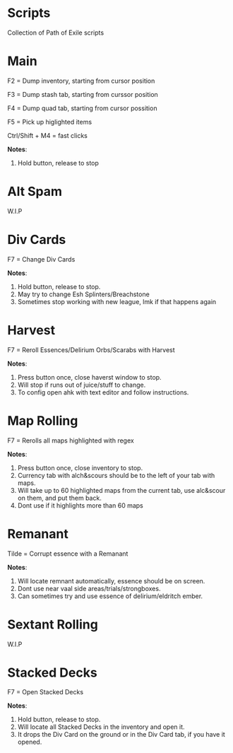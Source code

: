# Scripts
 Collection of Path of Exile scripts

# Main
F2 = Dump inventory, starting from cursor position

F3 = Dump stash tab, starting from curssor position

F4 = Dump quad tab, starting from cursor possition

F5 = Pick up higlighted items

Ctrl/Shift + M4 = fast clicks

**Notes**:
1. Hold button, release to stop

# Alt Spam
W.I.P

# Div Cards
F7 = Change Div Cards

**Notes**:
1. Hold button, release to stop.
2. May try to change Esh Splinters/Breachstone
3. Sometimes stop working with new league, lmk if that happens again

# Harvest
F7 = Reroll Essences/Delirium Orbs/Scarabs with Harvest

**Notes**:
1. Press button once, close haverst window to stop.
2. Will stop if runs out of juice/stuff to change.
3. To config open ahk with text editor and follow instructions.

# Map Rolling
F7 = Rerolls all maps highlighted with regex

**Notes**:
1. Press button once, close inventory to stop.
2. Currency tab with alch&scours should be to the left of your tab with maps.
3. Will take up to 60 highlighted maps from the current tab, use alc&scour on them, and put them back.
4. Dont use if it highlights more than 60 maps

# Remanant
Tilde = Corrupt essence with a Remanant

**Notes**:
1. Will locate remnant automatically, essence should be on screen.
2. Dont use near vaal side areas/trials/strongboxes.
3. Can sometimes try and use essence of delirium/eldritch ember.

# Sextant Rolling
W.I.P

# Stacked Decks
F7  = Open Stacked Decks

**Notes**:
1. Hold button, release to stop.
2. Will locate all Stacked Decks in the inventory and open it.
3. It drops the Div Card on the ground or in the Div Card tab, if you have it opened.



